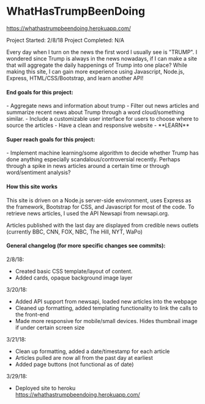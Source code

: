 # WhatHasTrumpBeenDoing

https://whathastrumpbeendoing.herokuapp.com/

Project Started: 2/8/18
Project Completed: N/A

Every day when I turn on the news the first word I usually see is "TRUMP". I wondered since Trump is always in the news nowadays, if I can make a site that will aggregate the daily happenings of Trump into one place? While making this site, I can gain more experience using Javascript, Node.js, Express, HTML/CSS/Bootstrap, and learn another API!

<h4>End goals for this project:</h4>
- Aggregate news and information about trump
- Filter out news articles and summarize recent news about Trump through a word cloud/something similar.
- Include a customizable user interface for users to choose where to source the articles
- Have a clean and responsive website
- **LEARN**

<h4>Super reach goals for this project:</h4>
- Implement machine learning/some algorithm to decide whether Trump has done anything especially scandalous/controversial recently. Perhaps through a spike in news articles around a certain time or through word/sentiment analysis? 

<h4>How this site works</h4>
This site is driven on a Node.js server-side environment, uses Express as the framework, Bootstrap for CSS, and Javascript for most of the code. To retrieve news articles, I used the API Newsapi from newsapi.org.

Articles published with the last day are displayed from credible news outlets (currently BBC, CNN, FOX, NBC, The Hill, NYT, WaPo)


<h4>General changelog (for more specific changes see commits):</h4> 

2/8/18: 
- Created basic CSS template/layout of content.
- Added cards, opaque background image layer

3/20/18: 
- Added API support from newsapi, loaded new articles into the webpage
- Cleaned up formatting, added templating functionality to link the calls to the front-end
- Made more responsive for mobile/small devices. Hides thumbnail image if under certain screen size

3/21/18:
- Clean up formatting, added a date/timestamp for each article
- Articles pulled are now all from the past day at earliest
- Added page buttons (not functional as of date)

3/29/18:
 - Deployed site to heroku
 https://whathastrumpbeendoing.herokuapp.com/

<br>
<!-- <h4>Concluding Notes</h4>
I would like to thank stackoverflow for their constant support throughout this project. Also I would like to thank Donald Trump for making this possible, as without him appearing in the news this often, I would probably need to pivot ideas a bit. Enjoy :) -->
